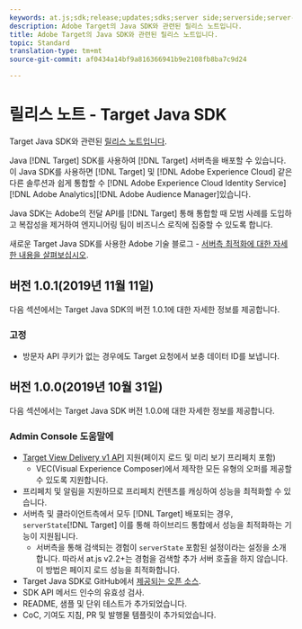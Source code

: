 ```yaml
---
keywords: at.js;sdk;release;updates;sdks;server side;serverside;server-side;java-sdk
description: Adobe Target의 Java SDK와 관련된 릴리스 노트입니다.
title: Adobe Target의 Java SDK와 관련된 릴리스 노트입니다.
topic: Standard
translation-type: tm+mt
source-git-commit: af0434a14bf9a816366941b9e2108fb8ba7c9d24

---
```



# 릴리스 노트 - Target Java SDK

Target Java SDK와 관련된 [릴리스 노트입니다](https://github.com/adobe/target-java-sdk).

Java [!DNL Target] SDK를 사용하여 [!DNL Target] 서버측을 배포할 수 있습니다. 이 Java SDK를 사용하면 [!DNL Target] 및 [!DNL Adobe Experience Cloud] 같은 다른 솔루션과 쉽게 통합할 수 [!DNL Adobe Experience Cloud Identity Service][!DNL Adobe Analytics][!DNL Adobe Audience Manager]있습니다.

Java SDK는 Adobe의 전달 API를 [!DNL Target] 통해 통합할 때 모범 사례를 도입하고 복잡성을 제거하여 엔지니어링 팀이 비즈니스 로직에 집중할 수 있도록 합니다.

새로운 Target Java SDK를 사용한 Adobe 기술 블로그 - [서버측 최적화에 대한 자세한 내용을 살펴보십시오](https://medium.com/adobetech/server-side-optimization-with-the-new-target-java-sdk-421dc418a3f2).

## 버전 1.0.1(2019년 11월 11일)

다음 섹션에서는 Target Java SDK의 버전 1.0.1에 대한 자세한 정보를 제공합니다.

### 고정

* 방문자 API 쿠키가 없는 경우에도 Target 요청에서 보충 데이터 ID를 보냅니다.

## 버전 1.0.0(2019년 10월 31일)

다음 섹션에서는 Target Java SDK 버전 1.0.0에 대한 자세한 정보를 제공합니다.

### Admin Console 도움말에

* [Target View Delivery v1 API](https://developers.adobetarget.com/api/delivery-api/) 지원(페이지 로드 및 미리 보기 프리페치 포함)
   * VEC(Visual Experience Composer)에서 제작한 모든 유형의 오퍼를 제공할 수 있도록 지원합니다.
* 프리페치 및 알림을 지원하므로 프리페치 컨텐츠를 캐싱하여 성능을 최적화할 수 있습니다.
* 서버측 및 클라이언트측에서 모두 [!DNL Target] 배포되는 경우, `serverState`[!DNL Target] 이를 통해 하이브리드 통합에서 성능을 최적화하는 기능이 지원됩니다.
   * 서버측을 통해 검색되는 경험이 `serverState` 포함된 설정이라는 설정을 소개합니다. 따라서 at.js v2.2+는 경험을 검색할 추가 서버 호출을 하지 않습니다. 이 방법은 페이지 로드 성능을 최적화합니다.
* Target Java SDK로 GitHub에서 [제공되는 오픈 소스](https://github.com/adobe/target-java-sdk).
* SDK API 메서드 인수의 유효성 검사.
* README, 샘플 및 단위 테스트가 추가되었습니다.
* CoC, 기여도 지침, PR 및 발행물 템플릿이 추가되었습니다.

